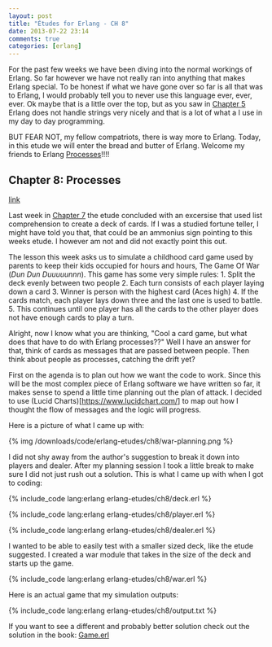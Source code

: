 ```yaml
---
layout: post
title: "Études for Erlang - CH 8"
date: 2013-07-22 23:14
comments: true
categories: [erlang]
---
```

For the past few weeks we have been diving into the normal workings of Erlang.  So far however we have not really ran into anything that makes Erlang special.  To be honest if what we have gone over so far is all that was to Erlang, I would probably tell you to never use this language ever, ever, ever.  Ok maybe that is a little over the top, but as you saw in [Chapter 5](/2013/07/08/etudes-for-erlang-ch-5/) Erlang does not handle strings very nicely and that is a lot of what a I use in my day to day programming.

BUT FEAR NOT, my fellow compatriots, there is way more to Erlang.  Today, in this etude we will enter the bread and butter of Erlang.  Welcome my friends to Erlang [Processes](http://www.erlang.org/doc/reference_manual/processes.html)!!!! <!-- more -->

## Chapter 8: Processes
[link](http://chimera.labs.oreilly.com/books/1234000000726/ch08.html)

Last week in [Chapter 7](/2013/07/15/etudes-for-erlang-ch-7/) the etude concluded with an excersise that used list comprehension to create a deck of cards.  If I was a studied fortune teller, I might have told you that, that could be an ammonius sign pointing to this weeks etude.  I however am not and did not exactly point this out.

The lesson this week asks us to simulate a childhood card game used by parents to keep their kids occupied for hours and hours, The Game Of War (*Dun Dun Duuuuunnn*).  This game has some very simple rules:
	1. Split the deck evenly between two people
	2. Each turn consists of each player laying down a card
	3. Winner is person with the highest card (Aces high)
	4. If the cards match, each player lays down three and the last one is used to battle.
	5. This continues until one player has all the cards to the other player does not have enough cards to play a turn.

Alright, now I know what you are thinking, "Cool a card game, but what does that have to do with Erlang processes??"  Well I have an answer for that, think of cards as messages that are passed between people.  Then think about people as processes, catching the drift yet?

First on the agenda is to plan out how we want the code to work.  Since this will be the most complex piece of Erlang software we have written so far, it makes sense to spend a little time planning out the plan of attack.  I decided to use (Lucid Charts)[https://www.lucidchart.com/] to map out how I thought the flow of messages and the logic will progress.  

Here is a picture of what I came up with:

{% img /downloads/code/erlang-etudes/ch8/war-planning.png %}

I did not shy away from the author's suggestion to break it down into players and dealer.  After my planning session I took a little break to make sure I did not just rush out a solution.  This is what I came up with when I got to coding:

{% include_code lang:erlang erlang-etudes/ch8/deck.erl %}

{% include_code lang:erlang erlang-etudes/ch8/player.erl %}

{% include_code lang:erlang erlang-etudes/ch8/dealer.erl %}

I wanted to be able to easily test with a smaller sized deck, like the etude suggested.  I created a war module that takes in the size of the deck and starts up the game.

{% include_code lang:erlang erlang-etudes/ch8/war.erl %}

Here is an actual game that my simulation outputs:

{% include_code lang:erlang erlang-etudes/ch8/output.txt %}

If you want to see a different and probably better solution check out the solution in the book: [Game.erl](http://chimera.labs.oreilly.com/books/1234000000726/apa.html#_literal_game_erl_literal)

